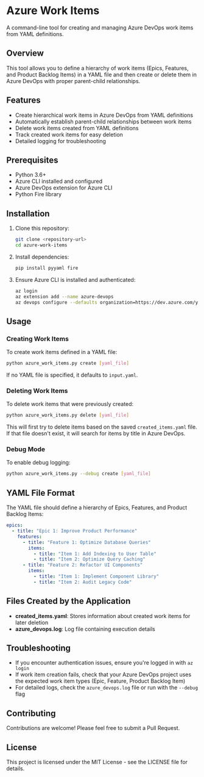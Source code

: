 # Azure Work Items

A command-line tool for creating and managing Azure DevOps work items from YAML definitions.

## Overview

This tool allows you to define a hierarchy of work items (Epics, Features, and Product Backlog Items) in a YAML file and then create or delete them in Azure DevOps with proper parent-child relationships.

## Features

- Create hierarchical work items in Azure DevOps from YAML definitions
- Automatically establish parent-child relationships between work items
- Delete work items created from YAML definitions
- Track created work items for easy deletion
- Detailed logging for troubleshooting

## Prerequisites

- Python 3.6+
- Azure CLI installed and configured
- Azure DevOps extension for Azure CLI
- Python Fire library

## Installation

1. Clone this repository:
   ```bash
   git clone <repository-url>
   cd azure-work-items
   ```

2. Install dependencies:
   ```bash
   pip install pyyaml fire
   ```

3. Ensure Azure CLI is installed and authenticated:
   ```bash
   az login
   az extension add --name azure-devops
   az devops configure --defaults organization=https://dev.azure.com/your-organization project=your-project
   ```

## Usage

### Creating Work Items

To create work items defined in a YAML file:

```bash
python azure_work_items.py create [yaml_file]
```

If no YAML file is specified, it defaults to `input.yaml`.

### Deleting Work Items

To delete work items that were previously created:

```bash
python azure_work_items.py delete [yaml_file]
```

This will first try to delete items based on the saved `created_items.yaml` file. If that file doesn't exist, it will search for items by title in Azure DevOps.

### Debug Mode

To enable debug logging:

```bash
python azure_work_items.py --debug create [yaml_file]
```

## YAML File Format

The YAML file should define a hierarchy of Epics, Features, and Product Backlog Items:

```yaml
epics:
  - title: "Epic 1: Improve Product Performance"
    features:
      - title: "Feature 1: Optimize Database Queries"
        items:
          - title: "Item 1: Add Indexing to User Table"
          - title: "Item 2: Optimize Query Caching"
      - title: "Feature 2: Refactor UI Components"
        items:
          - title: "Item 1: Implement Component Library"
          - title: "Item 2: Audit Legacy Code"
```

## Files Created by the Application

- **created_items.yaml**: Stores information about created work items for later deletion
- **azure_devops.log**: Log file containing execution details

## Troubleshooting

- If you encounter authentication issues, ensure you're logged in with `az login`
- If work item creation fails, check that your Azure DevOps project uses the expected work item types (Epic, Feature, Product Backlog Item)
- For detailed logs, check the `azure_devops.log` file or run with the `--debug` flag

## Contributing

Contributions are welcome! Please feel free to submit a Pull Request.

## License

This project is licensed under the MIT License - see the LICENSE file for details.
